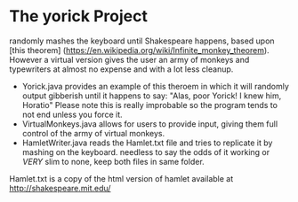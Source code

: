 # The yorick Project
randomly mashes the keyboard until Shakespeare happens, based upon [this theorem] (https://en.wikipedia.org/wiki/Infinite_monkey_theorem). However a virtual version gives the user an army of monkeys and typewriters at almost no expense and with a lot less cleanup.

- Yorick.java provides an example of this theroem in which it will randomly output gibberish until it happens to say:
  "Alas, poor Yorick! I knew him, Horatio"
  Please note this is really improbable so the program tends to not end unless you force it.
- VirtualMonkeys.java allows for users to provide input, giving them full control of the army of virtual monkeys.
- HamletWriter.java reads the Hamlet.txt file and tries to replicate it by mashing on the keyboard. needless to say the odds of it working or *VERY* slim to none, keep both files in same folder.

Hamlet.txt is a copy of the html version of hamlet available at http://shakespeare.mit.edu/
